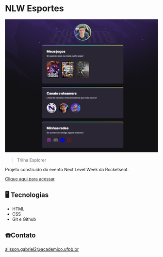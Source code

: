 # NLW Esportes
![preview](./.github/preview.png)
>Trilha Explorer

Projeto construído do
 evento Next Level Week
 da Rocketseat.

[Clique aqui para acessar](https://alissongbl.github.io/NLW/) 

## 🖥️ Tecnologias 

- HTML
- CSS
- Git e Github

## ☎️Contato

alisson.gabriel2@academico.ufpb.br
